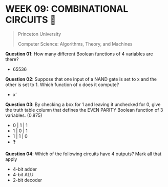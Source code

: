 # WEEK 09: COMBINATIONAL CIRCUITS 💯

> Princeton University
>
> Computer Science: Algorithms, Theory, and Machines

**Question 01**: How many different Boolean functions of 4 variables are there?

* 65536

**Question 02**: Suppose that one input of a NAND gate is set to x and the other is set to 1. Which function of x does it compute?

* x’

**Question 03**: By checking a box for 1 and leaving it unchecked for 0, give the truth table column that defines the EVEN PARITY Boolean function of 3 variables. (0.875)

* 0 | 1 | 1
* 1 | 0 | 1
* 1 | 1 | 0
* ❓

**Question 04**: Which of the following circuits have 4 outputs? Mark all that apply

* 4-bit adder
* 4-bit ALU
* 2-bit decoder
